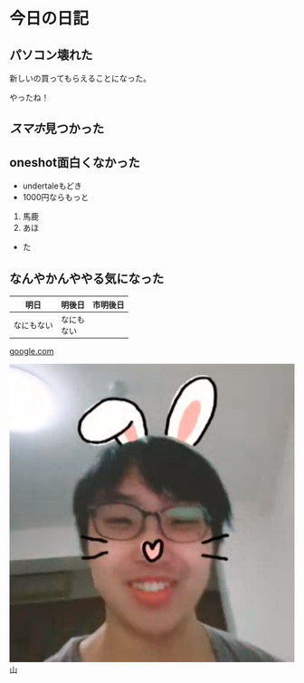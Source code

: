 # 今日の日記
## パソコン壊れた
新しいの買ってもらえることになった。

やったね！
## *スマホ*見つかった
## **oneshot**面白くなかった
- undertaleもどき
- 1000円ならもっと
1. 馬鹿
1. あほ
- た

## なんやかんややる気になった
|明日|明後日|市明後日
|--|--|--
|なにもない|なにも<br>ない

[google.com](URL)

![ないとき](yama.png)
山


